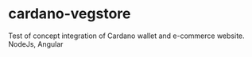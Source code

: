 # cardano-vegstore
Test of concept integration of Cardano wallet and e-commerce website. NodeJs, Angular
